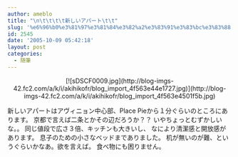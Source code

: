 ```yaml
---
author: ameblo
title: "\n\t\t\t\t新しいアパート\t\t"
slug: '%e6%96%b0%e3%81%97%e3%81%84%e3%82%a2%e3%83%91%e3%83%bc%e3%83%88'
id: 2545
date: '2005-10-09 05:42:18'
layout: post
categories:
  - 随筆
---
```


<div align="center">[![sDSCF0009.jpg](http://blog-imgs-42.fc2.com/a/k/i/akihikofr/blog_import_4f563e44e1727.jpg)](http://blog-imgs-42.fc2.com/a/k/i/akihikofr/blog_import_4f563e4501f5b.jpg)</div>

新しいアパートはアヴィニョン中心部、Place Pieから１分ぐらいのところにあります。 京都で言えば二条とかその辺だろうか？？ いやちょっとむずかしいな。。 同じ値段で広さ３倍、キッチンも大きいし、 なにより清潔感と開放感があります。 息子のための小さなベッドまでありました。 机が無いのが難、というぐらいかなあ。欲を言えば。 食べ物にも困りません。